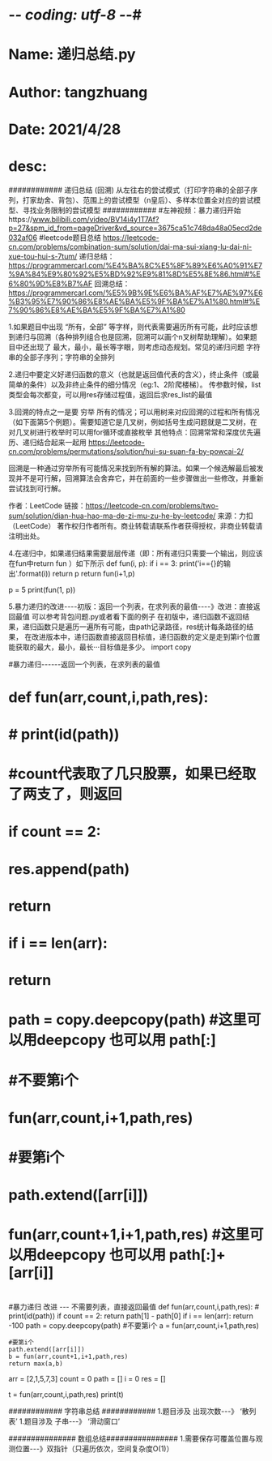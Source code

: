 # -*- coding: utf-8 -*-#

# Name:   递归总结.py
# Author: tangzhuang
# Date:   2021/4/28
# desc:         



############    递归总结 (回溯)    从左往右的尝试模式（打印字符串的全部子序列，打家劫舍、背包）、范围上的尝试模型（n皇后）、多样本位置全对应的尝试模型、寻找业务限制的尝试模型        ############
#左神视频：暴力递归开始https://www.bilibili.com/video/BV14i4y1T7Af?p=27&spm_id_from=pageDriver&vd_source=3675ca51c748da48a05ecd2de032af06
#leetcode题目总结 https://leetcode-cn.com/problems/combination-sum/solution/dai-ma-sui-xiang-lu-dai-ni-xue-tou-hui-s-7tum/
递归总结：https://programmercarl.com/%E4%BA%8C%E5%8F%89%E6%A0%91%E7%9A%84%E9%80%92%E5%BD%92%E9%81%8D%E5%8E%86.html#%E6%80%9D%E8%B7%AF
回溯总结：https://programmercarl.com/%E5%9B%9E%E6%BA%AF%E7%AE%97%E6%B3%95%E7%90%86%E8%AE%BA%E5%9F%BA%E7%A1%80.html#%E7%90%86%E8%AE%BA%E5%9F%BA%E7%A1%80

1.如果题目中出现 “所有，全部” 等字样，则代表需要遍历所有可能，此时应该想到递归与回溯（各种排列组合也是回溯，回溯可以画个n叉树帮助理解）。如果题目中还出现了
最大，最小，最长等字眼，则考虑动态规划。常见的递归问题   字符串的全部子序列；字符串的全排列

2.递归中要定义好递归函数的意义（也就是返回值代表的含义），终止条件（或最简单的条件）以及非终止条件的细分情况（eg:1、2阶爬楼梯）。
传参数时候，list类型会每次都变，可以用res存储过程值，返回后求res_list的最值

3.回溯的特点之一是要 穷举 所有的情况；可以用树来对应回溯的过程和所有情况（如下面第5个例题）。需要知道它是几叉树，例如括号生成问题就是二叉树，在对几叉树进行枚举时可以用for循环或直接枚举
其他特点：回溯常常和深度优先遍历、递归结合起来一起用
https://leetcode-cn.com/problems/permutations/solution/hui-su-suan-fa-by-powcai-2/

回溯是一种通过穷举所有可能情况来找到所有解的算法。如果一个候选解最后被发现并不是可行解，回溯算法会舍弃它，并在前面的一些步骤做出一些修改，并重新尝试找到可行解。

作者：LeetCode
链接：https://leetcode-cn.com/problems/two-sum/solution/dian-hua-hao-ma-de-zi-mu-zu-he-by-leetcode/
来源：力扣（LeetCode）
著作权归作者所有。商业转载请联系作者获得授权，非商业转载请注明出处。


4.在递归中，如果递归结果需要层层传递（即：所有递归只需要一个输出，则应该在fun中return fun ）如下所示
def fun(i, p):
    if i == 3:
        print('i=={}的输出'.format(i))
        return p
    return fun(i+1,p)

p = 5
print(fun(1, p))


5.暴力递归的改进----初版：返回一个列表，在求列表的最值----》改进：直接返回最值  可以参考背包问题.py或者看下面的例子
在初版中，递归函数不返回结果，递归函数只是遍历一遍所有可能，由path记录路径，res统计每条路径的结果，
在改进版本中，递归函数直接返回目标值，递归函数的定义是走到第i个位置能获取的最大，最小，最长···目标值是多少。
import copy

#暴力递归------返回一个列表，在求列表的最值
# def fun(arr,count,i,path,res):
#     # print(id(path))
#     #count代表取了几只股票，如果已经取了两支了，则返回
#     if count == 2:
#         res.append(path)
#         return
#     if i == len(arr):
#         return
#     path = copy.deepcopy(path)    #这里可以用deepcopy 也可以用 path[:]
#     #不要第i个
#     fun(arr,count,i+1,path,res)
#
#     #要第i个
#     path.extend([arr[i]])
#     fun(arr,count+1,i+1,path,res)  #这里可以用deepcopy 也可以用 path[:]+[arr[i]]
#


#暴力递归 改进 --- 不需要列表，直接返回最值
def fun(arr,count,i,path,res):
    # print(id(path))
    if count == 2:
        return path[1] - path[0]
    if i == len(arr):
        return -100
    path = copy.deepcopy(path)
    #不要第i个
    a = fun(arr,count,i+1,path,res)

    #要第i个
    path.extend([arr[i]])
    b = fun(arr,count+1,i+1,path,res)
    return max(a,b)

arr = [2,1,5,7,3]
count = 0
path = []
i = 0
res = []

t = fun(arr,count,i,path,res)
print(t)




############    字符串总结             ############
1.题目涉及 出现次数---》 ‘散列表’
1.题目涉及 子串---》 ‘滑动窗口’










###############   数组总结################
1.需要保存可覆盖位置与观测位置---》双指针（只遍历依次，空间复杂度O(1)）
